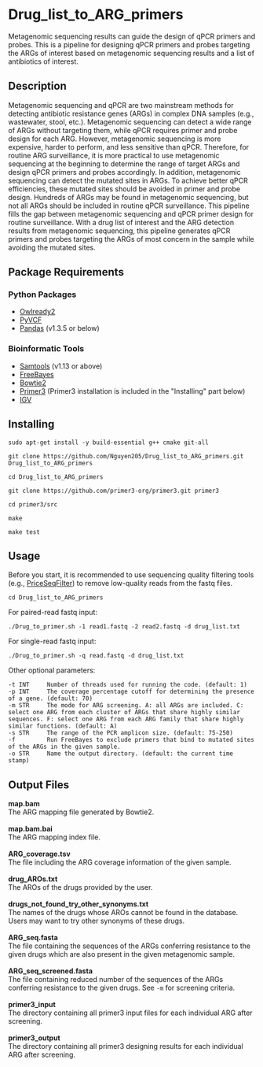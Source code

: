 # Drug_list_to_ARG_primers
Metagenomic sequencing results can guide the design of qPCR primers and probes. This is a pipeline for designing qPCR primers and probes targeting the ARGs of interest based on metagenomic sequencing results and a list of antibiotics of interest. 

## Description
Metagenomic sequencing and qPCR are two mainstream methods for detecting antibiotic resistance genes (ARGs) in complex DNA samples (e.g., wastewater, stool, etc.). Metagenomic sequencing can detect a wide range of ARGs without targeting them, while qPCR requires primer and probe design for each ARG. However, metagenomic sequencing is more expensive, harder to perform, and less sensitive than qPCR. Therefore, for routine ARG surveillance, it is more practical to use metagenomic sequencing at the beginning to determine the range of target ARGs and design qPCR primers and probes accordingly. In addition, metagenomic sequencing can detect the mutated sites in ARGs. To achieve better qPCR efficiencies, these mutated sites should be avoided in primer and probe design. Hundreds of ARGs may be found in metagenomic sequencing, but not all ARGs should be included in routine qPCR surveillance. This pipeline fills the gap between metagenomic sequencing and qPCR primer design for routine surveillance. With a drug list of interest and the ARG detection results from metagenomic sequencing, this pipeline generates qPCR primers and probes targeting the ARGs of most concern in the sample while avoiding the mutated sites.

## Package Requirements
### Python Packages  
* [Owlready2](https://github.com/pwin/owlready2)  
* [PyVCF](https://github.com/jamescasbon/PyVCF)
* [Pandas](https://anaconda.org/anaconda/pandas) (v1.3.5 or below)
### Bioinformatic Tools  
* [Samtools](https://www.htslib.org/) (v1.13 or above)  
* [FreeBayes](https://github.com/freebayes/freebayes)  
* [Bowtie2](https://github.com/BenLangmead/bowtie2)
* [Primer3](https://github.com/primer3-org/primer3) (Primer3 installation is included in the "Installing" part below)
* [IGV](https://igv.org/)

## Installing 
```
sudo apt-get install -y build-essential g++ cmake git-all
```
```
git clone https://github.com/Nguyen205/Drug_list_to_ARG_primers.git Drug_list_to_ARG_primers
```
```
cd Drug_list_to_ARG_primers
```
```
git clone https://github.com/primer3-org/primer3.git primer3
```
```
cd primer3/src
```
```
make
```
```
make test
```

## Usage 
Before you start, it is recommended to use sequencing quality filtering tools (e.g., [PriceSeqFilter](https://vcru.wisc.edu/simonlab/bioinformatics/programs/price/PriceDocumentation140408/independentQualityFilter.html)) to remove low-quality reads from the fastq files.
```
cd Drug_list_to_ARG_primers
```
For paired-read fastq input:
```
./Drug_to_primer.sh -1 read1.fastq -2 read2.fastq -d drug_list.txt
```
For single-read fastq input:
```
./Drug_to_primer.sh -q read.fastq -d drug_list.txt
```
Other optional parameters:
```
-t INT     Number of threads used for running the code. (default: 1)
-p INT     The coverage percentage cutoff for determining the presence of a gene. (default: 70)
-m STR     The mode for ARG screening. A: all ARGs are included. C: select one ARG from each cluster of ARGs that share highly similar sequences. F: select one ARG from each ARG family that share highly similar functions. (default: A)
-s STR     The range of the PCR amplicon size. (default: 75-250)
-f         Run FreeBayes to exclude primers that bind to mutated sites of the ARGs in the given sample.
-o STR     Name the output directory. (default: the current time stamp)
```

## Output Files
**map.bam**<br />
The ARG mapping file generated by Bowtie2.<br />
<br />
**map.bam.bai**<br />
The ARG mapping index file.<br />
<br />
**ARG_coverage.tsv**<br />
The file including the ARG coverage information of the given sample.<br />
<br />
**drug_AROs.txt**<br />
The AROs of the drugs provided by the user.<br />
<br />
**drugs_not_found_try_other_synonyms.txt**<br />
The names of the drugs whose AROs cannot be found in the database. Users may want to try other synonyms of these drugs.<br />
<br />
**ARG_seq.fasta**<br />
The file containing the sequences of the ARGs conferring resistance to the given drugs which are also present in the given metagenomic sample.<br />
<br />
**ARG_seq_screened.fasta**<br />
The file containing reduced number of the sequences of the ARGs conferring resistance to the given drugs. See `-m` for screening criteria.<br />
<br />
**primer3_input**<br />
The directory containing all primer3 input files for each individual ARG after screening.<br />
<br />
**primer3_output**<br />
The directory containing all primer3 designing results for each individual ARG after screening.<br />
<br />


